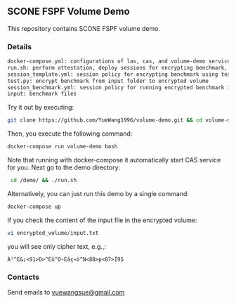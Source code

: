 ## SCONE FSPF Volume Demo
This repository contains SCONE FSPF volume demo.

### Details
```bash
docker-compose.yml: configurations of las, cas, and volume-demo services
run.sh: perform attestation, deploy sessions for encrypting benchmark, and run encrypted benchmark with CAS service
session_template.yml: session policy for encrypting benchmark using test.py
test.py: encrypt benchmark from input folder to encrypted volume
session_benchmark.yml: session policy for running encrypted benchmark imported from the encrypted volume
input: benchmark files
```

Try it out by executing:
```bash
git clone https://github.com/YueWang1996/volume-demo.git && cd volume-demo
```
Then, you execute the following command:
```bash
docker-compose run volume-demo bash
```
Note that running with docker-compose it automatically start CAS service for you.
Next go to the demo directory:
```bash
 cd /demo/ && ./run.sh
```
Alternatively, you can just run this demo by a single command: 
```bash
docker-compose up
```
If you check the content of the input file in the encrypted volume:
```bash
vi encrypted_volume/input.txt
```
you will see only cipher text, e.g.,: 
```
À¹^E&¡<91>D>^Eû^O~Eãç«ò^N<88>p<87>Î95
```
### Contacts
Send emails to yuewangsue@gmail.com
